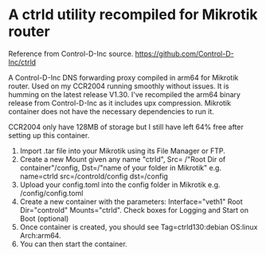# A ctrld utility recompiled for Mikrotik router

Reference from Control-D-Inc source.
https://github.com/Control-D-Inc/ctrld

A Control-D-Inc DNS forwarding proxy compiled in arm64 for Mikrotik router. Used on my CCR2004 running smoothly without issues. It is humming on the latest release V1.30.
I've recompiled the arm64 binary release from Control-D-Inc as it includes upx compression. Mikrotik container does not have the necessary dependencies to run it.

CCR2004 only have 128MB of storage but I still have left 64% free after setting up this container.

1. Import .tar file into your Mikrotik using its File Manager or FTP.
2. Create a new Mount given any name "ctrld", Src= /"Root Dir of container"/config, Dst=/"name of your folder in Mikrotik"
   e.g. name=ctrld src=/controld/config dst=/config
3. Upload your config.toml into the config folder in Mikrotik e.g. /config/config.toml
4. Create a new container with the parameters: Interface="veth1" Root Dir="controld" Mounts="ctrld". Check boxes for Logging and Start on Boot (optional)
5. Once container is created, you should see Tag=ctrld130:debian OS:linux Arch:arm64.
6. You can then start the container.
